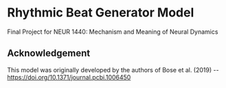 # Rhythmic Beat Generator Model
Final Project for NEUR 1440: Mechanism and Meaning of Neural Dynamics
## Acknowledgement
This model was originally developed by the authors of Bose et al. (2019) -- https://doi.org/10.1371/journal.pcbi.1006450

